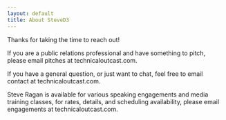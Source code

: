 ```yaml
---
layout: default
title: About SteveD3
---
```


Thanks for taking the time to reach out!

If you are a public relations professional and have something to pitch, please email pitches at technicaloutcast.com.

If you have a general question, or just want to chat, feel free to email contact at technicaloutcast.com.

Steve Ragan is available for various speaking engagements and media training classes, for rates, details, and scheduling availability, please email engagements at technicaloutcast.com.
